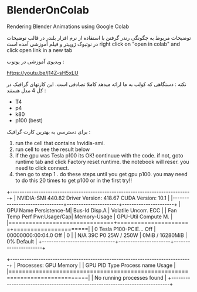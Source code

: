 # BlenderOnColab
Rendering Blender Animations using Google Colab

توضیحات مربوط به چگونگی رندر گرفتن با استقاده از نرم افزار بلندر در قالب توضیحات در نوتبوک ژوپیتر و فیلم آموزشی آمده است
right click on "open in colab" and click open link in a new tab


ویدیوی آموزشی در یوتوب :

https://youtu.be/j14Z-sH5xLU



نکته :
دستگاهی که کولب به ما ارائه میدهد کاملا تصادفی است. این کارتهای گرافیک در کل 4 مدل هستند :

- T4 
- p4 
- k80 
- p100 (best)


برای دسترسی به بهترین کارت گرافیک :


1. run the cell that contains !nvidia-smi.
2. run cell to see the result below
3. if the gpu was Tesla p100 its OK! continuue with the code. if not, goto runtime tab and click Factory reset runtime. the notebook will reser. you need to click connect.
4. then go to step 1 . do these steps until you get gpu p100. you may need to do this 20 times to get p100 or in the first try!! 

+-----------------------------------------------------------------------------+
| NVIDIA-SMI 440.82       Driver Version: 418.67       CUDA Version: 10.1     |
|-------------------------------+----------------------+----------------------+
| GPU  Name        Persistence-M| Bus-Id        Disp.A | Volatile Uncorr. ECC |
| Fan  Temp  Perf  Pwr:Usage/Cap|         Memory-Usage | GPU-Util  Compute M. |
|===============================+======================+======================|
|   0  Tesla P100-PCIE...  Off  | 00000000:00:04.0 Off |                    0 |
| N/A   39C    P0    25W / 250W |      0MiB / 16280MiB |      0%      Default |
+-------------------------------+----------------------+----------------------+
                                                                               
+-----------------------------------------------------------------------------+
| Processes:                                                       GPU Memory |
|  GPU       PID   Type   Process name                             Usage      |
|=============================================================================|
|  No running processes found                                                 |
+-----------------------------------------------------------------------------+

